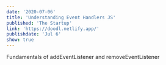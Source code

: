 ```yaml
---
date: '2020-07-06'
title: 'Understanding Event Handlers JS'
published: 'The Startup'
link: 'https://doodl.netlify.app/'
publishdate: 'Jul 6'
show: true
---
```


Fundamentals of addEventListener and removeEventListener